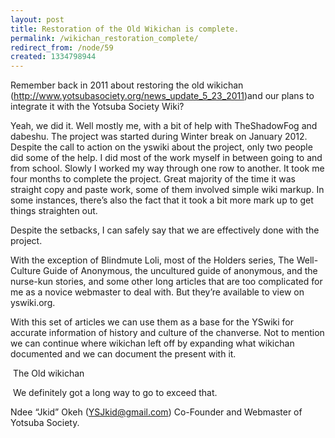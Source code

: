 ```yaml
---
layout: post
title: Restoration of the Old Wikichan is complete.
permalink: /wikichan_restoration_complete/
redirect_from: /node/59
created: 1334798944
---
```

Remember back in 2011 about restoring the old wikichan (http://www.yotsubasociety.org/news_update_5_23_2011)and our plans to integrate it with the Yotsuba Society Wiki? 

Yeah, we did it. Well mostly me, with a bit of help with TheShadowFog and dabeshu. The project was started during Winter break on January 2012. Despite the call to action on the yswiki about the project, only two people did some of the help. I did most of the work myself in between going to and from school. Slowly I worked my way through one row to another. It took me four months to complete the project. Great majority of the time it was straight copy and paste work, some of them involved simple wiki markup. In some instances, there’s also the fact that it took a bit more mark up to get things straighten out. 

Despite the setbacks, I can safely say that we are effectively done with the project.

With the exception of Blindmute Loli, most of the Holders series, The Well-Culture Guide of Anonymous, the uncultured guide of anonymous, and the nurse-kun stories, and some other long articles that are too complicated for me as a novice webmaster to deal with.  But they’re available to view on yswiki.org. 

With this set of articles we can use them as a base for the YSwiki for accurate information of history and culture of the chanverse. Not to mention we can continue where wikichan left off by expanding what wikichan documented and we can document the present with it.

<a href="http://i.imgur.com/PkQ8i.png"><img src="http://i.imgur.com/PkQ8i.png" title="Hosted by imgur.com" alt="" /></a>
The Old wikichan

<a href="http://i.imgur.com/hno1t.png"><img src="http://i.imgur.com/hno1t.png" title="Hosted by imgur.com" alt="" /></a>
We definitely got a long way to go to exceed that.

Ndee “Jkid” Okeh (YSJkid@gmail.com)
Co-Founder and Webmaster of Yotsuba Society. 
